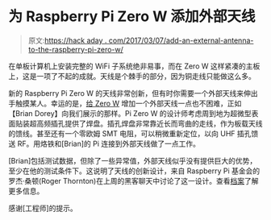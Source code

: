 # 为 Raspberry Pi Zero W 添加外部天线

> 原文:[https://hack aday . com/2017/03/07/add-an-external-antenna-to-the-raspberry-pi-zero-w/](https://hackaday.com/2017/03/07/adding-an-external-antenna-to-the-raspberry-pi-zero-w/)

在单板计算机上安装完整的 WiFi 子系统绝非易事，而在 Zero W 这样紧凑的主板上，这是一项了不起的成就。天线是个棘手的部分，因为铜走线只能做这么多。

新的 Raspberry Pi Zero W 的天线非常创新，但有时你需要一个外部天线来伸出手触摸某人。幸运的是，[给 Zero W](http://www.briandorey.com/post/Raspberry-Pi-Zero-W-external-antenna-mod) 增加一个外部天线一点也不困难，正如【Brian Dorey】向我们展示的那样。Pi Zero W 的设计师考虑周到地为超微型表面贴装超高频插孔提供了焊盘。插孔焊盘非常靠近长而弯曲的走线，作为板载天线的馈线。甚至还有一个零欧姆 SMT 电阻，可以稍微重新定位，以向 UHF 插孔馈送 RF。用烙铁和[Brian]的 Pi 连接到外部天线做了一点工作。

[Brian]包括测试数据，但除了一些异常值，外部天线似乎没有提供巨大的优势，至少在他的测试条件下。这说明了天线的创新设计，来自 Raspberry Pi 基金会的罗杰·桑顿(Roger Thornton)在上周的黑客聊天中讨论了这一设计。查看[档案](https://hackaday.io/event/20043/logs)了解更多信息。

感谢[工程师]的提示。